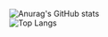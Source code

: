 ![Anurag's GitHub stats](https://github-readme-stats.vercel.app/api?username=xiaolin0429&show_icons=true&theme=radical&show=reviews,discussions_started,discussions_answered,prs_merged,prs_merged_percentage)
<br>
![Top Langs](https://github-readme-stats.vercel.app/api/top-langs/?username=xiaolin0429&layout=compact)
